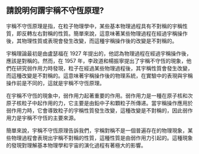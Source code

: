 ## 請說明何謂宇稱不守恆原理?

宇稱不守恆原理是指，在粒子物理學中，某些基本物理過程具有不對稱的宇稱性質，即反轉左右對稱的性質。簡單來說，這意味著某些物理過程在經過宇稱操作後，其物理性質或表現會發生改變，而這種宇稱操作後的改變是不對稱的。

宇稱理論最初是由盧瑟福在 1927 年提出的，他認為物理過程在經過宇稱操作後，應該是對稱的。然而，在 1957 年，李政道和楊振寧提出了宇稱不守恆的現象，他們在研究弱作用力時發現，粒子在經過某些物理過程後，其宇稱性質會發生改變，而這種改變是不對稱的。這意味著宇稱操作後的物理系統，在實驗中的表現與宇稱操作前是不同的，這就是宇稱不守恆原理。

在宇稱不守恆的現象中，弱作用力起著重要的作用。弱作用力是一種在原子核和次原子核粒子中起作用的力，它主要是由鉛中子和顆粒子所傳递。當宇稱操作應用於弱作用力時，它會導致粒子的宇稱性質發生改變，這種改變是不對稱的，因此弱作用力是宇稱不守恆的主要來源。

簡單來說，宇稱不守恆原理告訴我們，宇稱對稱不是一個普遍存在的物理現象，某些物理過程會表現出宇稱不對稱的性質，這種性質是由弱作用力引起的。這種現象的發現對理解基本物理學和宇宙的演化過程有著極大的影響。